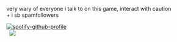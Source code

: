 very wary of everyone i talk to on this game, interact with caution<br>
\+ i sb spamfollowers<br>

[![spotify-github-profile](https://spotify-github-profile.kittinanx.com/api/view?uid=31kjvn75qg3cpvmvcrwkhrqqzfy4&cover_image=true&theme=natemoo-re&show_offline=false&background_color=d4d4d4&interchange=false&bar_color=a55441&bar_color_cover=false)](https://spotify-github-profile.kittinanx.com/api/view?uid=31kjvn75qg3cpvmvcrwkhrqqzfy4&redirect=true) <br>
 ‎  ‎ ![](https://komarev.com/ghpvc/?username=edensblessing&color=bcbcbc&base=2376&label=ㅤprofile+viewsㅤ)
